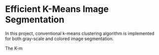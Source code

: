 # Efficient K-Means Image Segmentation

In this project, conventional k-means clustering algorithm is implemented for both gray-scale and colored image segmentation.

The K-m